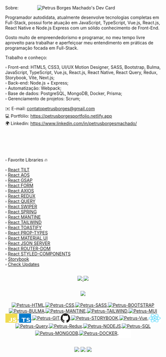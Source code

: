 ##

<a href="https://app.daily.dev/petrusborges">
 <img src="https://api.daily.dev/devcards/f2207aaf6baa4794be59fbfa6f1571d1.png?r=w66" align="right" width="400" alt="Petrus Borges Machado's Dev Card"/>
</a>

Sobre:

Programador autodidata, atualmente desenvolve tecnologias completas em Full-Stack, possui forte atuação em JavaScript, TypeScript, Vue.js, React.js, React Native e Node.js Express com um sólido conhecimento de Front-End.

Gosto muito de empreendedorismo e programar, no meu tempo livre aproveito para trabalhar e aperfeiçoar meu entendimento em práticas de programação focada em Full-Stack.

Trabalho e conheço:

▫ Front-end: HTML5, CSS3, UI/UX Motion Designer, SASS, Bootstrap, Bulma, JavaScript, TypeScript, Vue.js, React.js, React Native, React Query, Redux, Storybook, Vite, Next.js; <br/>
▫ Back-end: Node.js + Express; <br/>
▫ Automatização: Webpack; <br/>
▫ Base de dados: PostgreSQL, MongoDB, Docker, Prisma; <br/>
▫ Gerenciamento de projetos: Scrum; <br/>

✉️ E-mail: contatopetrusborges@gmail.com <br/>
💻 Portfólio: https://petrusborgesportfolio.netlify.app <br/>
🌍 Linkedin: https://www.linkedin.com/in/petrusborgesmachado/

<br/><br/><br/>

##

▫ Favorite Libraries 🔥

▫ [React TILT](https://github.com/jonathandion/react-tilt)<br/>
▫ [React AOS](https://github.com/michalsnik/aos)<br/>
▫ [React GSAP](https://github.com/bitworking/react-gsap)<br/>
▫ [React FORM](https://react-hook-form.com)<br/>
▫ [React AXIOS](https://github.com/axios/axios)<br/>
▫ [React REDUX](https://redux.js.org)<br/>
▫ [React QUERY](https://react-query-v3.tanstack.com)<br/>
▫ [React SWIPER](https://github.com/nolimits4web/swiper)<br/>
▫ [React SPRING](https://react-spring.dev/#introduction)<br/>
▫ [React MANTINE](https://mantine.dev)<br/>
▫ [React TAILWIND](https://tailwindcss.com)<br/>
▫ [React TOASTIFY](https://yarnpkg.com/package/react-toastify)<br/>
▫ [React PROP-TYPES](https://www.npmjs.com/package/prop-types)<br/>
▫ [React MATERIAL UI](https://mui.com)<br/>
▫ [React JSON SERVER](https://github.com/typicode/json-server)<br/>
▫ [React ROUTER-DOM](https://www.npmjs.com/package/react-router-dom)<br/>
▫ [React STYLED-COMPONENTS](https://styled-components.com)<br/>
▫ [Storybook](https://storybook.js.org)<br/>
▫ [Check Updates](https://www.npmjs.com/package/npm-check-updates)<br/>

##
  
<div align="center">
  <a href="https://github.com/PetrusBorges">
  <img height="165em" src="https://github-readme-stats.vercel.app/api?username=PetrusBorges&show_icons=true&theme=dark&include_all_commits=true&count_private=true"/>
  <img height="165em" src="https://github-readme-stats.vercel.app/api/top-langs/?username=PetrusBorges&layout=compact&langs_count=7&theme=dark"/>
  
  ##
  
  <img height="165em" src="http://github-readme-streak-stats.herokuapp.com?user=PetrusBorges&theme=dark"/>
</div>
<div style="display: inline_block" align="center"><br>
  <img align="center" alt="Petrus-HTML" height="30" width="40" src="https://cdn.jsdelivr.net/gh/devicons/devicon/icons/html5/html5-original.svg">
  <img align="center" alt="Petrus-CSS" height="30" width="40" src="https://cdn.jsdelivr.net/gh/devicons/devicon/icons/css3/css3-original.svg">
  <img align="center" alt="Petrus-SASS" height="30" width="40" src="https://cdn.jsdelivr.net/gh/devicons/devicon/icons/sass/sass-original.svg">
  <img align="center" alt="Petrus-BOOTSTRAP" height="30" width="40" src="https://cdn.jsdelivr.net/gh/devicons/devicon/icons/bootstrap/bootstrap-original.svg">
  <img align="center" alt="Petrus-BULMA" height="30" width="40" src="https://cdn.jsdelivr.net/gh/devicons/devicon/icons/bulma/bulma-plain.svg">
  <img align="center" alt="Petrus-MANTINE" height="30" width="40" src="https://user-images.githubusercontent.com/105453766/228110608-2ff3ba3f-b925-4aef-bba1-9bac27599733.svg">
  <img align="center" alt="Petrus-TAILWIND" height="30" width="40" src="https://cdn.jsdelivr.net/gh/devicons/devicon/icons/tailwindcss/tailwindcss-plain.svg">
  <img align="center" alt="Petrus-MUI" height="30" width="40" src="https://cdn.jsdelivr.net/gh/devicons/devicon/icons/materialui/materialui-plain.svg">
  <img align="center" alt="Petrus-Js" height="30" width="40" src="https://raw.githubusercontent.com/devicons/devicon/master/icons/javascript/javascript-plain.svg">
  <img align="center" alt="Petrus-Ts" height="30" width="40" src="https://raw.githubusercontent.com/devicons/devicon/master/icons/typescript/typescript-plain.svg">
  <img align="center" alt="Petrus-GIT" height="30" width="40" src="https://cdn.jsdelivr.net/gh/devicons/devicon/icons/git/git-original.svg">
  <img align="center" alt="Petrus-GITHUB" height="30" width="30" src="/assets/GitHub.png">
  <img align="center" alt="Petrus-STORYBOOK" height="30" width="30" src="https://cdn.jsdelivr.net/gh/devicons/devicon/icons/storybook/storybook-original.svg">
  <img align="center" alt="Petrus-Vue" height="30" width="40" src="https://cdn.jsdelivr.net/gh/devicons/devicon/icons/vuejs/vuejs-original.svg">
  <img align="center" alt="Petrus-React" height="30" width="40" src="https://raw.githubusercontent.com/devicons/devicon/master/icons/react/react-original.svg">
  <img align="center" alt="Petrus-Query" height="30" width="35" src="https://user-images.githubusercontent.com/105453766/226477814-e25cd403-e787-4298-9979-652375601892.png">
  <img align="center" alt="Petrus-Redux" height="30" width="40" src="https://cdn.jsdelivr.net/gh/devicons/devicon/icons/redux/redux-original.svg">
  <img align="center" alt="Petrus-NODEJS" height="30" width="40" src="https://cdn.jsdelivr.net/gh/devicons/devicon/icons/nodejs/nodejs-original.svg">
  <img align="center" alt="Petrus-SQL" height="30" width="40" src="https://cdn.jsdelivr.net/gh/devicons/devicon/icons/postgresql/postgresql-original.svg">
  <img align="center" alt="Petrus-MONGODB" height="30" width="40" src="https://cdn.jsdelivr.net/gh/devicons/devicon/icons/mongodb/mongodb-original.svg">
  <img align="center" alt="Petrus-DOCKER" height="45" width="40" src="https://cdn.jsdelivr.net/gh/devicons/devicon/icons/docker/docker-original.svg">
 <img align="center" alt="Petrus-PRISMA" height="30" width="40" src="https://raw.githubusercontent.com/prisma/presskit/d48363389f2f2014ebab94ca3065ff86e5165e12/Assets/Prisma-LightSymbol.svg">
</div>
  
##
  
<div align="center"> 
  <a href="https://www.instagram.com/petrus.borges/" target="_blank"><img src="https://img.shields.io/badge/-Instagram-%23333?style=for-the-badge&logo=instagram&logoColor=white" target="_blank"></a>
  <a href = "mailto:contatopetrusborges@gmail.com"><img src="https://img.shields.io/badge/-Gmail-%23333?style=for-the-badge&logo=gmail&logoColor=white" target="_blank"></a>
  <a href="https://www.linkedin.com/in/petrusborgesmachado/" target="_blank"><img src="https://img.shields.io/badge/-LinkedIn-%23333?style=for-the-badge&logo=linkedin&logoColor=white" target="_blank"></a> 
</div>

